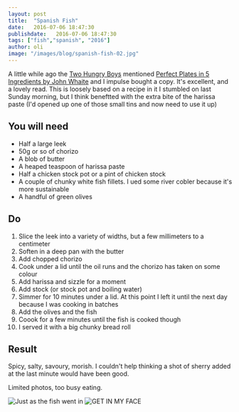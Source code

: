 ```yaml
---
layout: post
title:  "Spanish Fish"
date:   2016-07-06 18:47:30
publishdate:   2016-07-06 18:47:30
tags: ["fish","spanish", "2016"]
author: oli
image: "/images/blog/spanish-fish-02.jpg"
---
```


A little while ago the [Two Hungry Boys](http://twohungryboys.uk/) mentioned [Perfect Plates in 5 Ingredients by John Whaite](http://amzn.to/29jujvw) and I impulse bought a copy.  It's excellent, and a lovely read.  This is loosely based on a recipe in it I stumbled on last Sunday morning, but I think beneftted with the extra bite of the harissa paste (I'd opened up one of those small tins and now need to use it up)

## You will need

* Half a large leek
* 50g or so of chorizo
* A blob of butter
* A heaped teaspoon of harissa paste
* Half a chicken stock pot or a pint of chicken stock
* A couple of chunky white fish fillets. I ued some river cobler because it's more sustainable
* A handful of green olives



## Do

1. Slice the leek into a variety of widths, but a few millimeters to a centimeter
2. Soften in a deep pan with the butter
3. Add chopped chorizo
4. Cook under a lid until the oil runs and the chorizo has taken on some colour
5. Add harissa and sizzle for a moment
6. Add stock (or stock pot and boiling water)
7. Simmer for 10 minutes under a lid.  At this point I left it until the next day because I was cooking in batches
8. Add the olives and the fish 
9. Coook for a few minutes until the fish is cooked though
10. I served it with a big chunky bread roll


## Result

Spicy, salty, savoury, morish.  I couldn't help thinking a shot of sherry added at the last minute would have been good.

Limited photos, too busy eating.

![Just as the fish went in](/images/blog/spanish-fish-01.jpg)
![GET IN MY FACE](/images/blog/spanish-fish-02.jpg)
